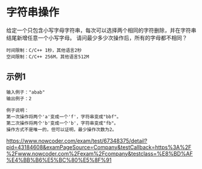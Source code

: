 # 字符串操作

给定一个只包含小写字母字符串，每次可以选择两个相同的字符删除，并在字符串结尾新增任意一个小写字母。
请问最少多少次操作后，所有的字母都不相同？

```
时间限制：C/C++ 1秒，其他语言2秒
空间限制：C/C++ 256M，其他语言512M
```

## 示例1
```
输入例子："abab"
输出例子：2

例子说明：
第一次操作将两个'a'变成一个'f'，字符串变成"bbf"。
第二次操作将两个'b'变成一个'b'，字符串变成"fb"。
操作方式不是唯一的，但可以证明，最少操作次数为2。
```

<https://www.nowcoder.com/exam/test/67348375/detail?pid=43184608&examPageSource=Company&testCallback=https%3A%2F%2Fwww.nowcoder.com%2Fexam%2Fcompany&testclass=%E8%BD%AF%E4%BB%B6%E5%BC%80%E5%8F%91>